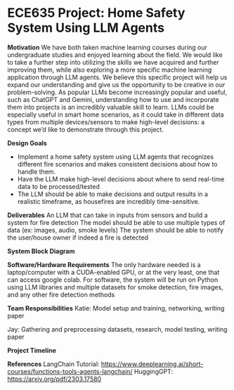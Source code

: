 # ECE635 Project: Home Safety System Using LLM Agents


**Motivation**
We have both taken machine learning courses during our undergraduate studies and enjoyed learning about the field. We would like to take a further step into utilizing the skills we have acquired and further improving them, while also exploring a more specific machine learning application through LLM agents. We believe this specific project will help us expand our understanding and give us the opportunity to be creative in our problem-solving. As popular LLMs become increasingly popular and useful, such as ChatGPT and Gemini, understanding how to use and incorporate them into projects is an incredibly valuable skill to learn. LLMs could be especially useful in smart home scenarios, as it could take in different data types from multiple devices/sensors to make high-level decisions: a concept we’d like to demonstrate through this project.

**Design Goals**

- Implement a home safety system using LLM agents that recognizes different fire scenarios and makes consistent decisions about how to handle them.
- Have the LLM make high-level decisions about where to send real-time data to be processed/tested
- The LLM should be able to make decisions and output results in a realistic timeframe, as housefires are incredibly time-sensitive.

**Deliverables**
An LLM that can take in inputs from sensors and build a system for fire detection
The model should be able to use multiple types of data (ex: images, audio, smoke levels)
The system should be able to notify the user/house owner if indeed a fire is detected

**System Block Diagram**


**Software/Hardware Requirements**
The only hardware needed is a laptop/computer with a CUDA-enabled GPU, or at the very least, one that can access google colab. For software, the system will be run on Python using LLM libraries and multiple datasets for smoke detection, fire images, and any other fire detection methods

**Team Responsibilities**
Katie: Model setup and training, networking, writing paper

Jay: Gathering and preprocessing datasets, research, model testing, writing paper

**Project Timeline**


**References**
LangChain Tutorial: https://www.deeplearning.ai/short-courses/functions-tools-agents-langchain/
HuggingGPT: https://arxiv.org/pdf/2303.17580 
